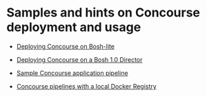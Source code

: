 # Samples and hints on Concourse deployment and usage

- [Deploying Concourse on Bosh-lite](https://github.com/lsilvapvt/concourse-pipeline-samples/tree/master/concourse-on-bosh-lite)

- [Deploying Concourse on a Bosh 1.0 Director](https://github.com/lsilvapvt/concourse-pipeline-samples/tree/master/concourse-on-bosh-1.0)

- [Sample Concourse application pipeline](https://github.com/lsilvapvt/sample-app-pipeline)

- [Concourse pipelines with a local Docker Registry](https://github.com/lsilvapvt/concourse-pipeline-samples/tree/master/private-docker-registry)
